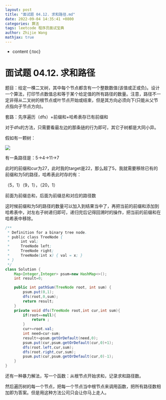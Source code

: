 ```yaml
---
layout: post
title: "面试题 04.12. 求和路径.md"
date: 2022-09-04 14:35:41 +0800
categories: 算法
tags: leetcode 程序员面试宝典
author: Zhijie Wang
mathjax: true
---
```



* content
{:toc}














# 面试题 04.12. 求和路径

题目：给定一棵二叉树，其中每个节点都含有一个整数数值(该值或正或负)。设计一个算法，打印节点数值总和等于某个给定值的所有路径的数量。注意，路径不一定非得从二叉树的根节点或叶节点开始或结束，但是其方向必须向下(只能从父节点指向子节点方向)。

套路：先序遍历（dfs）+前缀和+哈希表存已有前缀和

对于dfs的方法，只需要看最左边的那条链的行为即可，其它子树都是大同小异。

假如有一颗树：

![](D:/下载/youdaonote-pull-master/youdaonote-pull-master/youdaonote/youdaonote-images/WEBRESOURCE1b36d460ad1eeb8eac43f454c5aa306b.png)

有一条路径是：5->4->11->7

此时的前缀和cur为27，此时我的target是22，那么超了5，我就需要移除已有的前缀和为5的路径，哈希表此时存的有：

（5，1）（9，1），（20，1）

前面为前缀总和，后面为前缀总和对应的路径数

这时候前缀和为5的路径的数量可以加入到结果当中了，再把当前的前缀和添加到哈希表中，对左右子树递归即可，递归完后记得回溯时的操作，把当前的前缀和在哈希表中移除。

```java
/**
 * Definition for a binary tree node.
 * public class TreeNode {
 *     int val;
 *     TreeNode left;
 *     TreeNode right;
 *     TreeNode(int x) { val = x; }
 * }
 */
class Solution {
    Map<Integer,Integer> psum=new HashMap<>();
    int result=0;

    public int pathSum(TreeNode root, int sum) {
        psum.put(0,1);
        dfs(root,0,sum);
        return result;
    }
    private void dfs(TreeNode root,int cur,int sum){
        if(root==null){
            return ;
        }
        cur+=root.val;
        int need=cur-sum;
        result+=psum.getOrDefault(need,0);
        psum.put(cur,psum.getOrDefault(cur,0)+1);
        dfs(root.left,cur,sum);
        dfs(root.right,cur,sum);
        psum.put(cur,psum.getOrDefault(cur,0)-1);
    }
}
```

还有一种暴力解法，写一个函数：从根节点开始求和，记录求和路径数。

然后遍历树的每一个节点，把每一个节点当中根节点来调用函数，把所有路径数相加即为答案。但是用这种方法公司只会让你马上走人。
